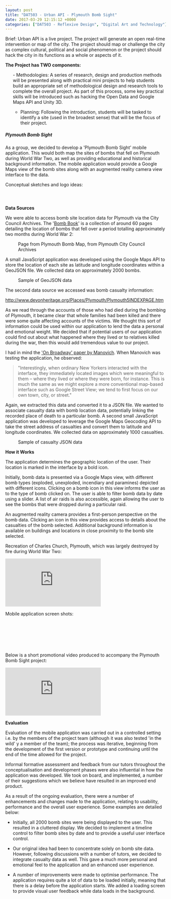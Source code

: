 ```yaml
---
layout: post
title: "DAT503 - Urban API - Plymouth Bomb Sight"
date: 2017-03-29 12:15:12 +0000
categories: ["DAT503 - Reflexive Design", "Digital Art and Technology"]
---
```


Brief: Urban API is a live project. The project will generate an open real-time intervention or map of the city. The project should map or challenge the city as complex cultural, political and social phenomenon or the project should hack the city in its functions as a whole or aspects of it.

**The Project has TWO components:**

<ol>- Methodologies: A series of research, design and production methods will be&nbsp;presented along with practical mini projects to help students build an&nbsp;appropriate set of methodological design and research tools to complete the&nbsp;overall project. As part of this process, some key practical skills will be&nbsp;introduced such as hacking the Open Data and Google Maps API and Unity&nbsp;3D.

- Planning: Following the introduction, students will be tasked to identify a site&nbsp;(used in the broadest sense) that will be the focus of their project.
</ol>

<h5>Plymouth Bomb Sight</h5>

As a group, we decided to develop a&nbsp;'Plymouth Bomb Sight' mobile application. This would both map the sites of bombs that fell on Plymouth during World War Two, as well as providing educational and historical background information. The mobile application would provide a Google Maps view of the bomb sites along with an augmented reality camera view interface to the data.

Conceptual sketches and logo ideas:

<figure><figure><a href="{{ site.baseurl }}/wp-content/uploads/2023/05/plymouth-bombsight-conceptual-sketch-01_33570786571_o.jpg"><img src="https://www.circleseven.co.uk/wp-content/uploads/2023/05/plymouth-bombsight-conceptual-sketch-01_33570786571_o.jpg" alt="" class="wp-image-838"/></a></figure>

<figure><a href="{{ site.baseurl }}/wp-content/uploads/2023/05/plymouth-bombsight-conceptual-sketch-02_33570788761_o.jpg"><img src="https://www.circleseven.co.uk/wp-content/uploads/2023/05/plymouth-bombsight-conceptual-sketch-02_33570788761_o.jpg" alt="" class="wp-image-837"/></a></figure>

<figure><a href="{{ site.baseurl }}/wp-content/uploads/2023/05/plymouth-bombsight-logo-ideas_33570788371_o.jpg"><img src="https://www.circleseven.co.uk/wp-content/uploads/2023/05/plymouth-bombsight-logo-ideas_33570788371_o.jpg" alt="" class="wp-image-836"/></a></figure>
</figure>

**Data Sources**

<p>We were able to access bomb site location data for Plymouth via the City Council Archives. The '<a href="http://web.plymouth.gov.uk/archivescatalogue?criteria=bomb+book&amp;operator=AND">Bomb Book</a>' is a collection of around 60 pages detailing the location of bombs that fell over a period totalling approximately two months during World War 2:</p>

<figure><a href="{{ site.baseurl }}/wp-content/uploads/2023/05/Page42.jpeg"><img src="https://www.circleseven.co.uk/wp-content/uploads/2023/05/Page42-1024x848.jpeg" alt="" class="wp-image-839"/></a><figcaption> Page from Plymouth Bomb Map, from Plymouth City Council Archives</figcaption></figure>

A small JavaScript application was developed using the Google Maps API to store the location of each site as latitude and longitude coordinates within a GeoJSON file. We collected data on approximately 2000 bombs.

<figure><a href="{{ site.baseurl }}/wp-content/uploads/2023/05/geojson_capture.jpeg"><img src="https://www.circleseven.co.uk/wp-content/uploads/2023/05/geojson_capture.jpeg" alt="" class="wp-image-840"/></a><figcaption>Sample of GeoJSON data</figcaption></figure>

The second data source we accessed was bomb casualty information:

<p><a href="http://www.devonheritage.org/Places/Plymouth/Plymouth5INDEXPAGE.htm">http://www.devonheritage.org/Places/Plymouth/Plymouth5INDEXPAGE.htm</a></p>

As we read through the accounts of those who had died during the bombing of Plymouth, it became clear that whole families had been killed and there were some quite affecting accounts of the victims. We thought this sort of information could be used within our application to lend the data a personal and emotional weight. We decided that if potential users of our application could find out about what happened where they lived or to relatives killed during the war, then this would add tremendous value to our project.

<p>I had in mind the <a href="{{ site.baseurl }}/dat503-on-broadway-paper-review/">'On Broadway' paper by Manovich</a>. When Manovich was testing the application, he observed:</p>

<blockquote><p>"Interestingly, when ordinary New Yorkers interacted with the interface, they immediately located images which were meaningful to them – where they lived or where they were born, for instance. This is much the same as we might explore a more conventional map-based interface such as Google Street View; we tend to first focus on our own town, city, or street."</p>
</blockquote>

Again, we extracted this data and converted it to a JSON file. We wanted to associate casualty data with bomb location data, potentially linking the recorded place of death to a particular bomb. A second small JavaScript application was developed to leverage the Google Maps Geocoding API to take the street address of casualties and convert them to latitude and longitude coordinates. We collected data on approximately 1000 casualties.

<figure><a href="{{ site.baseurl }}/wp-content/uploads/2023/05/casualty_json.jpeg"><img src="https://www.circleseven.co.uk/wp-content/uploads/2023/05/casualty_json-1024x319.jpeg" alt="" class="wp-image-841"/></a><figcaption>Sample of casualty JSON data</figcaption></figure>

**How it Works**

The application determines the geographic location of the user. Their location is marked in the interface by a bold icon.

Initially, bomb data is presented via a Google Maps view, with different bomb types (exploded, unexploded, incendiary and paramines) depicted with different icons. Clicking on a bomb icon in this view informs the user as to the type of bomb clicked on. The user is able to filter bomb data by date using a slider. A list of air raids is also accessible, again allowing the user to see the bombs that were dropped during a particular raid.

An augmented reality camera provides a first-person perspective on the bomb data. Clicking an icon in this view provides access to details about the casualties of the bomb selected. Additional background information is available on buildings and locations&nbsp;in close proximity to the bomb site selected.

Recreation of Charles Church, Plymouth, which was largely destroyed by fire during World War Two:

<div class="embed-container"><iframe src="https://www.youtube.com/embed/jfu0DBpCT8Q" frameborder="0" allow="accelerometer; autoplay; clipboard-write; encrypted-media; gyroscope; picture-in-picture" allowfullscreen></iframe></div>

Mobile application screen shots:

<figure><figure><img src="https://www.circleseven.co.uk/wp-content/uploads/2023/05/plymouth-bombsight-air-raid-list_33700017625_o-576x1024.png" alt="" class="wp-image-845"/></figure>

<figure><a href="{{ site.baseurl }}/wp-content/uploads/2023/05/plymouth-bombsight-augmented-reality-view_33561359696_o.png"><img src="https://www.circleseven.co.uk/wp-content/uploads/2023/05/plymouth-bombsight-augmented-reality-view_33561359696_o.png" alt="" class="wp-image-844"/></a></figure>

<figure><img src="https://www.circleseven.co.uk/wp-content/uploads/2023/05/plymouth-bombsight-casualty-details_33700016455_o-576x1024.png" alt="" class="wp-image-847"/></figure>

<figure><img src="https://www.circleseven.co.uk/wp-content/uploads/2023/05/plymouth-bombsight-casualty-list_33315880710_o-576x1024.png" alt="" class="wp-image-846"/></figure>

<figure><a href="{{ site.baseurl }}/wp-content/uploads/2023/05/plymouth-bombsight-google-maps-view_33472895031_o.png"><img src="https://www.circleseven.co.uk/wp-content/uploads/2023/05/plymouth-bombsight-google-maps-view_33472895031_o.png" alt="" class="wp-image-843"/></a></figure>

<figure><img src="https://www.circleseven.co.uk/wp-content/uploads/2023/05/plymouth-bombsight-loading-screen_32886604283_o-576x1024.png" alt="" class="wp-image-848"/></figure>

<figure><a href="{{ site.baseurl }}/wp-content/uploads/2023/05/plymouth-bombsight-location-background-information_33561359746_o.png"><img src="https://www.circleseven.co.uk/wp-content/uploads/2023/05/plymouth-bombsight-location-background-information_33561359746_o.png" alt="" class="wp-image-842"/></a></figure>
</figure>

Below is a&nbsp;short promotional video produced to accompany the Plymouth Bomb Sight project:

<div class="embed-container"><iframe src="https://www.youtube.com/embed/UCzb8Z173D8" frameborder="0" allow="accelerometer; autoplay; clipboard-write; encrypted-media; gyroscope; picture-in-picture" allowfullscreen></iframe></div>

**Evaluation**

Evaluation of the mobile application was carried out in a controlled setting i.e. by the members of the project team (although it was also tested 'in the wild' y a member of the team); the process was iterative, beginning from the development of the first version or prototype and continuing until the end of the time allowed for the project.

Informal formative assessment and feedback from&nbsp;our tutors throughout the conceptualisation and development phases were also influential in how the application was developed. We took on board, and implemented, a number of their suggestions which we believe have resulted in an improved end product.

As a result of the ongoing evaluation, there were a number of enhancements and changes made to the application, relating to usability, performance and the overall user experience. Some examples are detailed below:

- Initially, all 2000 bomb sites were being displayed to the user. This resulted in a cluttered display. We decided to implement a timeline control to filter bomb sites by date and to provide a useful user interface control.

- Our original idea had been to concentrate solely on bomb site data. However, following discussions with a number of tutors, we decided to integrate casualty data as well. This gave a much more personal and emotional feel to the application and an enhanced user experience.

- A number of improvements were made to optimise performance. The application requires quite a lot of data to be loaded initially, meaning that there is a delay before the application starts. We added a loading screen to provide visual user feedback while data loads in the background.


